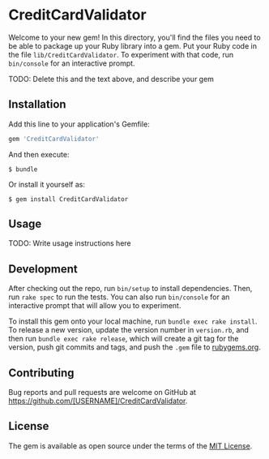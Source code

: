 # CreditCardValidator

Welcome to your new gem! In this directory, you'll find the files you need to be able to package up your Ruby library into a gem. Put your Ruby code in the file `lib/CreditCardValidator`. To experiment with that code, run `bin/console` for an interactive prompt.

TODO: Delete this and the text above, and describe your gem

## Installation

Add this line to your application's Gemfile:

```ruby
gem 'CreditCardValidator'
```

And then execute:

    $ bundle

Or install it yourself as:

    $ gem install CreditCardValidator

## Usage

TODO: Write usage instructions here

## Development

After checking out the repo, run `bin/setup` to install dependencies. Then, run `rake spec` to run the tests. You can also run `bin/console` for an interactive prompt that will allow you to experiment.

To install this gem onto your local machine, run `bundle exec rake install`. To release a new version, update the version number in `version.rb`, and then run `bundle exec rake release`, which will create a git tag for the version, push git commits and tags, and push the `.gem` file to [rubygems.org](https://rubygems.org).

## Contributing

Bug reports and pull requests are welcome on GitHub at https://github.com/[USERNAME]/CreditCardValidator.

## License

The gem is available as open source under the terms of the [MIT License](http://opensource.org/licenses/MIT).
